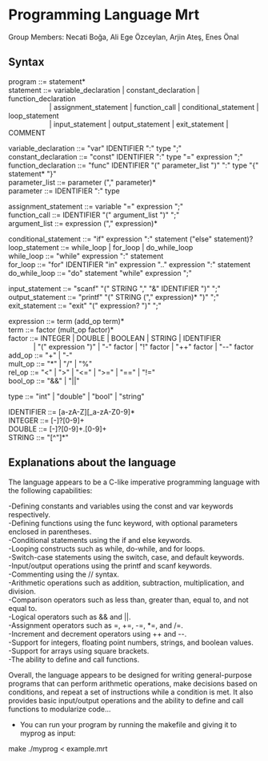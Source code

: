 # Programming Language Mrt  
Group Members: Necati Boğa, Ali Ege Özceylan, Arjin Ateş, Enes Önal

## Syntax
program      ::= statement*  
statement    ::= variable_declaration | constant_declaration | function_declaration  
&emsp; &emsp; &emsp;&emsp;&emsp;  | assignment_statement | function_call | conditional_statement | loop_statement   
&emsp; &emsp; &emsp;&emsp;&emsp;  | input_statement | output_statement | exit_statement | COMMENT

variable_declaration ::= "var" IDENTIFIER ":" type ";"  
constant_declaration ::= "const" IDENTIFIER ":" type "=" expression ";"  
function_declaration ::= "func" IDENTIFIER "(" parameter_list ")" ":" type "{" statement* "}"  
parameter_list        ::= parameter ("," parameter)*  
parameter             ::= IDENTIFIER ":" type  
  
assignment_statement ::= variable "=" expression ";"  
function_call         ::= IDENTIFIER "(" argument_list ")" ";"  
argument_list         ::= expression ("," expression)*  
  
conditional_statement ::= "if" expression ":" statement ("else" statement)?  
loop_statement         ::= while_loop | for_loop | do_while_loop  
while_loop             ::= "while" expression ":" statement  
for_loop               ::= "for" IDENTIFIER "in" expression ".." expression ":" statement  
do_while_loop          ::= "do" statement "while" expression ";"  

input_statement   ::= "scanf" "(" STRING "," "&" IDENTIFIER ")" ";"  
output_statement  ::= "printf" "(" STRING ("," expression)* ")" ";"  
exit_statement    ::= "exit" "(" expression? ")" ";"  
  
expression       ::= term (add_op term)*  
term             ::= factor (mult_op factor)*  
factor           ::= INTEGER | DOUBLE | BOOLEAN | STRING | IDENTIFIER  
&emsp; &emsp; &emsp;| "(" expression ")" | "-" factor | "!" factor | "++" factor | "--" factor
add_op           ::= "+" | "-"  
mult_op          ::= "*" | "/" | "%"  
rel_op           ::= "<" | ">" | "<=" | ">=" | "==" | "!="  
bool_op          ::= "&&" | "||"  
  
type             ::= "int" | "double" | "bool" | "string"  
  
IDENTIFIER       ::= [a-zA-Z][_a-zA-Z0-9]*  
INTEGER          ::= [-]?[0-9]+  
DOUBLE           ::= [-]?[0-9]+\.[0-9]+  
STRING           ::= \"[^\"]*\"  
  
## Explanations about the language  
The language appears to be a C-like imperative programming language with the following capabilities:  
  
-Defining constants and variables using the const and var keywords respectively.  
-Defining functions using the func keyword, with optional parameters enclosed in parentheses.  
-Conditional statements using the if and else keywords.  
-Looping constructs such as while, do-while, and for loops.  
-Switch-case statements using the switch, case, and default keywords.  
-Input/output operations using the printf and scanf keywords.  
-Commenting using the // syntax.  
-Arithmetic operations such as addition, subtraction, multiplication, and division.  
-Comparison operators such as less than, greater than, equal to, and not equal to.  
-Logical operators such as && and ||.  
-Assignment operators such as =, +=, -=, *=, and /=.  
-Increment and decrement operators using ++ and --.  
-Support for integers, floating point numbers, strings, and boolean values.  
-Support for arrays using square brackets.  
-The ability to define and call functions.  
  
Overall, the language appears to be designed for writing general-purpose programs that can perform arithmetic operations, make decisions based on conditions, and repeat a set of instructions while a condition is met. It also provides basic input/output operations and the ability to define and call functions to modularize code...
  
- You can run your program by running the makefile and giving it to myprog as input:  
  
make
./myprog < example.mrt
